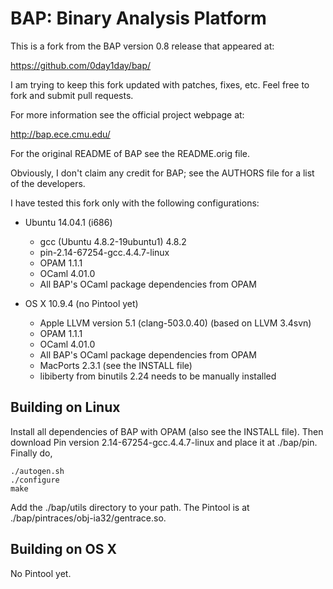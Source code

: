 BAP: Binary Analysis Platform
=============================

This is a fork from the BAP version 0.8 release that appeared at:

https://github.com/0day1day/bap/

I am trying to keep this fork updated with patches, fixes, etc.
Feel free to fork and submit pull requests.

For more information see the official project webpage at:

http://bap.ece.cmu.edu/

For the original README of BAP see the README.orig file.

Obviously, I don't claim any credit for BAP; see the AUTHORS file
for a list of the developers.

I have tested this fork only with the following configurations:
* Ubuntu 14.04.1 (i686)
    * gcc (Ubuntu 4.8.2-19ubuntu1) 4.8.2
    * pin-2.14-67254-gcc.4.4.7-linux
    * OPAM 1.1.1
    * OCaml 4.01.0
    * All BAP's OCaml package dependencies from OPAM

* OS X 10.9.4 (no Pintool yet)
    * Apple LLVM version 5.1 (clang-503.0.40) (based on LLVM 3.4svn)
    * OPAM 1.1.1
    * OCaml 4.01.0
    * All BAP's OCaml package dependencies from OPAM
    * MacPorts 2.3.1 (see the INSTALL file)
    * libiberty from binutils 2.24 needs to be manually installed

Building on Linux
-----------------

Install all dependencies of BAP with OPAM (also see the INSTALL file).
Then download Pin version 2.14-67254-gcc.4.4.7-linux and place it at
./bap/pin. Finally do,

    ./autogen.sh
    ./configure
    make

Add the ./bap/utils directory to your path. The Pintool is at
./bap/pintraces/obj-ia32/gentrace.so.

Building on OS X
----------------

No Pintool yet.

